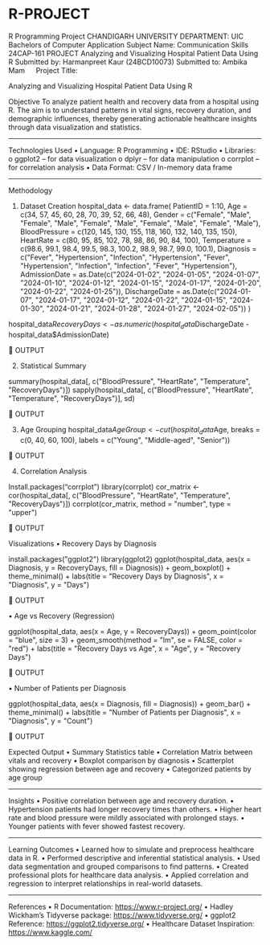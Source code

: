 # R-PROJECT
R Programming Project
CHANDIGARH UNIVERSITY
DEPARTMENT: UIC
Bachelors of Computer Application
Subject Name: Communication Skills
24CAP-161
PROJECT
Analyzing and Visualizing Hospital Patient Data Using R
Submitted by: Harmanpreet Kaur
(24BCD10073)
Submitted to: Ambika Mam
 
Project Title: 

Analyzing and Visualizing Hospital Patient Data Using R

Objective
To analyze patient health and recovery data from a hospital using R. The aim is to understand patterns in vital signs, recovery duration, and demographic influences, thereby generating actionable healthcare insights through data visualization and statistics.
________________________________________
Technologies Used
•	Language: R Programming
•	IDE: RStudio
•	Libraries:
o	ggplot2 – for data visualization
o	dplyr – for data manipulation
o	corrplot – for correlation analysis
•	Data Format: CSV / In-memory data frame
________________________________________
Methodology

1.	Dataset Creation
hospital_data <- data.frame(
PatientID = 1:10,
Age = c(34, 57, 45, 60, 28, 70, 39, 52, 66, 48),
Gender = c("Female", "Male", "Female", "Male", "Female", "Male", "Female", "Male", "Female", "Male"),
BloodPressure = c(120, 145, 130, 155, 118, 160, 132, 140, 135, 150),
HeartRate = c(80, 95, 85, 102, 78, 98, 86, 90, 84, 100),
Temperature = c(98.6, 99.1, 98.4, 99.5, 98.3, 100.2, 98.9, 98.7, 99.0, 100.1),
Diagnosis = c("Fever", "Hypertension", "Infection", "Hypertension", "Fever", "Hypertension", "Infection", "Infection", "Fever", "Hypertension"),
AdmissionDate = as.Date(c("2024-01-02", "2024-01-05", "2024-01-07", "2024-01-10", "2024-01-12",
"2024-01-15", "2024-01-17", "2024-01-20", "2024-01-22", "2024-01-25")),
DischargeDate = as.Date(c("2024-01-07", "2024-01-17", "2024-01-12", "2024-01-22", "2024-01-15",
"2024-01-30", "2024-01-21", "2024-01-28", "2024-01-27", "2024-02-05"))
)

hospital_data$RecoveryDays <- as.numeric(hospital_data$DischargeDate - hospital_data$AdmissionDate)

	OUTPUT



2.	Statistical Summary

summary(hospital_data[, c("BloodPressure", "HeartRate", "Temperature", "RecoveryDays")])
sapply(hospital_data[, c("BloodPressure", "HeartRate", "Temperature", "RecoveryDays")], sd)

	OUTPUT

3.	Age Grouping
hospital_data$AgeGroup <- cut(hospital_data$Age,
breaks = c(0, 40, 60, 100),
labels = c("Young", "Middle-aged", "Senior"))


	OUTPUT
 

4.	Correlation Analysis

Install.packages(“corrplot”)
library(corrplot)
cor_matrix <- cor(hospital_data[, c("BloodPressure", "HeartRate", "Temperature", "RecoveryDays")])
corrplot(cor_matrix, method = "number", type = "upper")


	OUTPUT





Visualizations
•	Recovery Days by Diagnosis

install.packages("ggplot2")
library(ggplot2)
ggplot(hospital_data, aes(x = Diagnosis, y = RecoveryDays, fill = Diagnosis)) +
geom_boxplot() +
theme_minimal() +
labs(title = "Recovery Days by Diagnosis", x = "Diagnosis", y = "Days")

	OUTPUT


•	Age vs Recovery (Regression)

ggplot(hospital_data, aes(x = Age, y = RecoveryDays)) +
geom_point(color = "blue", size = 3) +
geom_smooth(method = "lm", se = FALSE, color = "red") +
labs(title = "Recovery Days vs Age", x = "Age", y = "Recovery Days")



	OUTPUT

•	Number of Patients per Diagnosis

ggplot(hospital_data, aes(x = Diagnosis, fill = Diagnosis)) +
geom_bar() +
theme_minimal() +
labs(title = "Number of Patients per Diagnosis", x = "Diagnosis", y = "Count")



	OUTPUT

Expected Output
•	Summary Statistics table
•	Correlation Matrix between vitals and recovery
•	Boxplot comparison by diagnosis
•	Scatterplot showing regression between age and recovery
•	Categorized patients by age group
________________________________________

Insights
•	Positive correlation between age and recovery duration.
•	Hypertension patients had longer recovery times than others.
•	Higher heart rate and blood pressure were mildly associated with prolonged stays.
•	Younger patients with fever showed fastest recovery.
________________________________________
Learning Outcomes
•	Learned how to simulate and preprocess healthcare data in R.
•	Performed descriptive and inferential statistical analysis.
•	Used data segmentation and grouped comparisons to find patterns.
•	Created professional plots for healthcare data analysis.
•	Applied correlation and regression to interpret relationships in real-world datasets.
________________________________________
References
•	R Documentation: https://www.r-project.org/
•	Hadley Wickham’s Tidyverse package: https://www.tidyverse.org/
•	ggplot2 Reference: https://ggplot2.tidyverse.org/
•	Healthcare Dataset Inspiration: https://www.kaggle.com/



